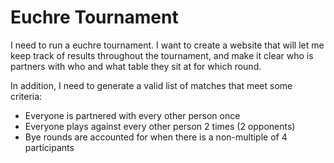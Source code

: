 # Euchre Tournament

I need to run a euchre tournament. I want to create a website that will let me keep track of results throughout the tournament, and make it clear who is partners with who and what table they sit at for which round.

In addition, I need to generate a valid list of matches that meet some criteria:

* Everyone is partnered with every other person once
* Everyone plays against every other person 2 times (2 opponents)
* Bye rounds are accounted for when there is a non-multiple of 4 participants

